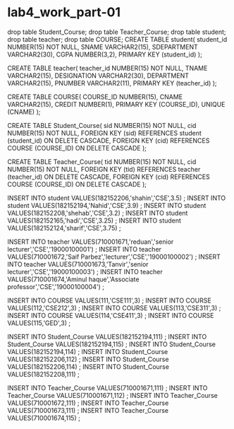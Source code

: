 # lab4_work_part-01
drop table Student_Course;
drop table Teacher_Course;
drop table student;
drop table teacher;
drop table COURSE;
CREATE TABLE student(
   student_id    NUMBER(15) NOT NULL,
   SNAME         VARCHAR2(15),
   SDEPARTMENT   VARCHAR2(30),
   CGPA          NUMBER(3,2),
   PRIMARY KEY (student_id)
);


CREATE TABLE teacher(
   teacher_id    NUMBER(15) NOT NULL,
   TNAME         VARCHAR2(15),
   DESIGNATION   VARCHAR2(30),
   DEPARTMENT    VARCHAR2(15),
   PNUMBER       VARCHAR2(11),
   PRIMARY KEY   (teacher_id)
);


CREATE TABLE COURSE(
   COURSE_ID     NUMBER(15),
   CNAME         VARCHAR2(15),
   CREDIT        NUMBER(1),
   PRIMARY KEY   (COURSE_ID),
   UNIQUE (CNAME)
);


 
CREATE TABLE Student_Course(
   sid            NUMBER(15) NOT NULL,
   cid             NUMBER(15) NOT NULL,
   FOREIGN KEY (sid) REFERENCES student (student_id) ON DELETE CASCADE,
   FOREIGN KEY (cid) REFERENCES COURSE (COURSE_ID) ON DELETE CASCADE
);


CREATE TABLE Teacher_Course(
   tid           NUMBER(15) NOT NULL,
   cid            NUMBER(15) NOT NULL,
   FOREIGN KEY (tid) REFERENCES teacher (teacher_id) ON DELETE CASCADE,
   FOREIGN KEY (cid) REFERENCES COURSE (COURSE_ID) ON DELETE CASCADE
);



INSERT INTO student VALUES(182152206,'shahin','CSE',3.5) ;
INSERT INTO student VALUES(182152194,'Nahid','CSE',3.9) ;
INSERT INTO student VALUES(182152208,'shehab','CSE',3.2) ;
INSERT INTO student VALUES(182152165,'hadi','CSE',3.25) ;
INSERT INTO student VALUES(182152124,'sharif','CSE',3.75) ;


INSERT INTO teacher VALUES(710001671,'reduan','senior lecturer','CSE','19000100001') ;
INSERT INTO teacher VALUES(710001672,'Saif Parbez','lecturer','CSE','19000100002') ;
INSERT INTO teacher VALUES(710001673,'Tanvir','senior lecturer','CSE','19000100003') ;
INSERT INTO teacher VALUES(710001674,'Aminul haque','Associate professor','CSE','19000100004') ;


INSERT INTO COURSE VALUES(111,'CSE111',3) ;
INSERT INTO COURSE VALUES(112,'CSE212',3) ;
INSERT INTO COURSE VALUES(113,'CSE311',3) ;
INSERT INTO COURSE VALUES(114,'CSE411',3) ;
INSERT INTO COURSE VALUES(115,'GED',3) ;

INSERT INTO Student_Course VALUES(182152194,111) ;
INSERT INTO Student_Course VALUES(182152194,115) ;
INSERT INTO Student_Course VALUES(182152194,114) ;
INSERT INTO Student_Course VALUES(182152206,112) ;
INSERT INTO Student_Course VALUES(182152206,114) ;
INSERT INTO Student_Course VALUES(182152208,111) ;

INSERT INTO Teacher_Course VALUES(710001671,111) ;
INSERT INTO Teacher_Course VALUES(710001671,112) ;
INSERT INTO Teacher_Course VALUES(710001672,111) ;
INSERT INTO Teacher_Course VALUES(710001673,111) ;
INSERT INTO Teacher_Course VALUES(710001674,115) ;
